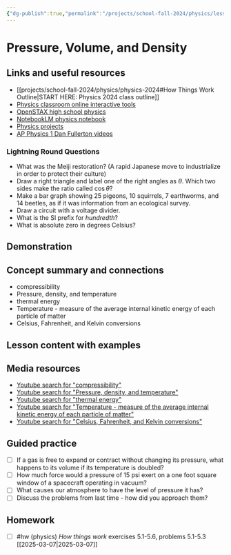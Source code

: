 ```yaml
---
{"dg-publish":true,"permalink":"/projects/school-fall-2024/physics/lessons/pressure-volume-and-density/"}
---
```



#  Pressure, Volume, and Density

## Links and useful resources 

- [[projects/school-fall-2024/physics/physics-2024#How Things Work Outline\|START HERE: Physics 2024 class outline]]
- [Physics classroom online interactive tools](https://www.physicsclassroom.com/Lesson-Plans/Algebra-Based-Physics)
- [OpenSTAX high school physics](https://openstax.org/books/physics/pages/1-introduction)
- [NotebookLM physics notebook](https://notebooklm.google.com/notebook/94fe29f5-cebb-4621-9e03-d20110b7a978)
- [Physics projects](https://www.sciencebuddies.org/science-fair-projects/science-projects/physics/high-school)
- [AP Physics 1 Dan Fullerton videos](https://www.youtube.com/playlist?list=PLd2HWlWc-MsysWuL9ksneEM8cl5bk3bHH)



### Lightning Round Questions

- What was the Meiji restoration? (A rapid Japanese move to industrialize in order to protect their culture) 
- Draw a right triangle and label one of the right angles as $\theta$. Which two sides make the ratio called $\cos \theta$? 
- Make a bar graph showing 25 pigeons, 10 squirrels, 7 earthworms, and 14 beetles, as if it was information from an ecological survey. 
- Draw a circuit with a voltage divider. 
- What is the SI prefix for *hundredth*? 
- What is absolute zero in degrees Celsius? 


## Demonstration


## Concept summary and connections


- compressibility 
- Pressure, density, and temperature 
- thermal energy 
- Temperature - measure of the average internal kinetic energy of each particle of matter 
- Celsius, Fahrenheit, and Kelvin conversions 

## Lesson content with examples



## Media resources

- [Youtube search for "compressibility"](https://www.youtube.com/results?search_query=compressibility) 
- [Youtube search for "Pressure, density, and temperature"](https://www.youtube.com/results?search_query=Pressure,%20density,%20and%20temperature) 
- [Youtube search for "thermal energy"](https://www.youtube.com/results?search_query=thermal%20energy) 
- [Youtube search for "Temperature - measure of the average internal kinetic energy of each particle of matter"](https://www.youtube.com/results?search_query=Temperature%20-%20measure%20of%20the%20average%20internal%20kinetic%20energy%20of%20each%20particle%20of%20matter) 
- [Youtube search for "Celsius, Fahrenheit, and Kelvin conversions"](https://www.youtube.com/results?search_query=Celsius,%20Fahrenheit,%20and%20Kelvin%20conversions) 

## Guided practice


- [ ] If a gas is free to expand or contract without changing its pressure, what happens to its volume if its temperature is doubled?  
- [ ] How much force would a pressure of 15 psi exert on a one foot square window of a spacecraft operating in vacuum?  
- [ ] What causes our atmosphere to have the level of pressure it has?  
- [ ] Discuss the problems from last time - how did you approach them?  

## Homework



- [ ] #hw (physics) *How things work* exercises 5.1-5.6, problems 5.1-5.3 [[2025-03-07\|2025-03-07]]
